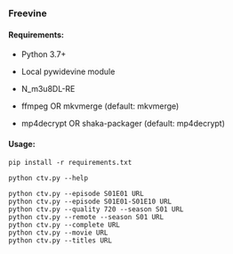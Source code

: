 ### Freevine

#### Requirements:
* Python 3.7+

* Local pywidevine module

* N_m3u8DL-RE

* ffmpeg OR mkvmerge (default: mkvmerge)

* mp4decrypt OR shaka-packager (default: mp4decrypt)

#### Usage:
    pip install -r requirements.txt

    python ctv.py --help

    python ctv.py --episode S01E01 URL
    python ctv.py --episode S01E01-S01E10 URL
    python ctv.py --quality 720 --season S01 URL
    python ctv.py --remote --season S01 URL
    python ctv.py --complete URL
    python ctv.py --movie URL
    python ctv.py --titles URL


